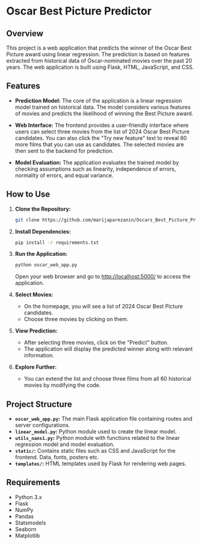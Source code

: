 # Oscar Best Picture Predictor

## Overview

This project is a web application that predicts the winner of the Oscar Best Picture award using linear regression. The prediction is based on features extracted from historical data of Oscar-nominated movies over the past 20 years. The web application is built using Flask, HTML, JavaScript, and CSS.

## Features

- **Prediction Model:** The core of the application is a linear regression model trained on historical data. The model considers various features of movies and predicts the likelihood of winning the Best Picture award.

- **Web Interface:** The frontend provides a user-friendly interface where users can select three movies from the list of 2024 Oscar Best Picture candidates. You can also click the "Try new feature" text to reveal 60 more films that you can use as candidates. The selected movies are then sent to the backend for prediction.

- **Model Evaluation:** The application evaluates the trained model by checking assumptions such as linearity, independence of errors, normality of errors, and equal variance.

## How to Use

1. **Clone the Repository:**
   ```bash
   git clone https://github.com/marijaparezanin/Oscars_Best_Picture_Prediction_v2.git
   ```

2. **Install Dependencies:**
   ```bash
   pip install -r requirements.txt
   ```

3. **Run the Application:**
   ```bash
   python oscar_web_app.py
   ```
   Open your web browser and go to [http://localhost:5000/](http://localhost:5000/) to access the application.

4. **Select Movies:**
   - On the homepage, you will see a list of 2024 Oscar Best Picture candidates.
   - Choose three movies by clicking on them.

5. **View Prediction:**
   - After selecting three movies, click on the "Predict" button.
   - The application will display the predicted winner along with relevant information.

6. **Explore Further:**
   - You can extend the list and choose three films from all 60 historical movies by modifying the code.

## Project Structure

- **`oscar_web_app.py`:** The main Flask application file containing routes and server configurations.
- **`linear_model.py`:** Python module used to create the linear model.
- **`utils_nans1.py`:** Python module with functions related to the linear regression model and model evaluation.
- **`static/`:** Contains static files such as CSS and JavaScript for the frontend. Data, fonts, posters etc.
- **`templates/`:** HTML templates used by Flask for rendering web pages.

## Requirements

- Python 3.x
- Flask
- NumPy
- Pandas
- Statsmodels
- Seaborn
- Matplotlib
